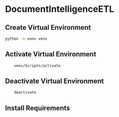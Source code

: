 # DocumentIntelligenceETL

## Create Virtual Environment
```bash
python -m venv venv
```
## Activate Virtual Environment
```bash
    venv/Scripts/activate
```
## Deactivate Virtual Environment
```bash
    deactivate
```

## Install Requirements
